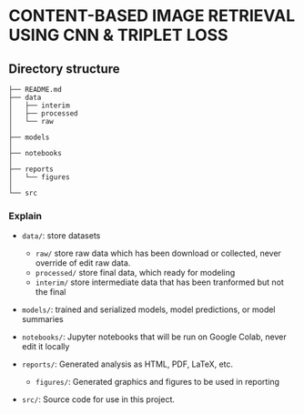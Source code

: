 # CONTENT-BASED IMAGE RETRIEVAL USING CNN & TRIPLET LOSS

## Directory structure

``` structure
├── README.md
├── data
│   ├── interim
│   ├── processed
│   └── raw
│
├── models
│
├── notebooks
│
├── reports
│   └── figures
│
└── src

```

### Explain

- `data/`: store datasets
  - `raw/` store raw data which has been download or collected, never override of edit raw data.
  - `processed/` store final data, which ready for modeling
  - `interim/` store intermediate data that has been tranformed but not the final

- `models/`: trained and serialized models, model predictions, or model summaries

- `notebooks/`: Jupyter notebooks that will be run on Google Colab, never edit it locally

- `reports/`: Generated analysis as HTML, PDF, LaTeX, etc.

  - `figures/`: Generated graphics and figures to be used in reporting

- `src/`: Source code for use in this project.